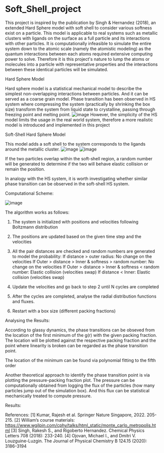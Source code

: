 # Soft_Shell_project
This project is inspired by the publication by Singh & Hernandez (2018), an extended Hard Sphere model with soft shell to consider various softness exist on a particle. This model is applicable to real systems such as metallic clusters with ligands on the surface as a full particle and its interactions with other particles. It is computationally infeasible to simulate the entire system down to the atomic scale (namely the atomistic modeling) as the quantum interactions between each atoms required extensive computing power to solve. Therefore it is this project's nature to lump the atoms or molecules into a particle with representative properties and the interactions between these identical particles will be simulated. 

Hard Sphere Model

Hard sphere model is a statistical mechanical model to describe the simplest non-overlapping interactions between particles. And it can be served as a coarse grain model. 
Phase transition has been observed in HS system where compressing the system (practically by shrinking the box size) transform the system from liquid state to crystalline, passing through freezing point and melting point. 
![image](https://github.com/ccyehintx/Soft_Shell_project/assets/124641066/70e5c577-7f41-43a8-a5a7-4c1750b6dae8)
However, the simplicity of the HS model limits the usage in the real world system, therefore a more realistic model is introduced and implemented in this project

Soft-Shell Hard Sphere Model

This model adds a soft shell to the system corresponds to the ligands around the metallic cluster. 
![image](https://github.com/ccyehintx/Soft_Shell_project/assets/124641066/229831e2-2fd4-4856-97ba-f7653667649e)
![image](https://github.com/ccyehintx/Soft_Shell_project/assets/124641066/e703de2c-d3dc-4b08-8c49-742b9075de5b)

If the two particles overlap within the soft-shell region, a random number will be generated to determine if the two will behave elastic collision or remain the position. 

In analogy with the HS system, it is worth investigating whether similar phase transition can be observed in the soft-shell HS system.

Computational Scheme:

![image](https://github.com/ccyehintx/Soft_Shell_project/assets/124641066/fe8f9628-9088-49f6-8018-2cb1f2028a22)

The algorithm works as follows:

1. The system is initialized with positions and velocities following Boltzmann distribution

2. The positions are updated based on the given time step and the velocities

3. All the pair distances are checked and random numbers are generated to model the probability:
   If distance > outer radius: No change on the velocities
   If Outer > distance > Inner & softness > random number: No change on the velocities
   If Outer > distance > Inner & softness < random number: Elastic collision (velocities swap)
   If distance < Inner: Elastic collision (velocities swap)

4. Update the velocities and go back to step 2 until N cycles are completed

5. After the cycles are completed, analyse the radial distribution functions and fluxes.

6. Restart with a box size (different packing fractions)

Analysing the Results:

According to glassy dynamics, the phase transitions can be obseved from the location of the first minimum of the g(r) with the given packing fraction. The location will be plotted against the respective packing fraction and the point where linearity is broken can be regarded as the phase transition point.

The location of the minimum can be found via polynomial fitting to the fifth order

Another theoretical approach to identify the phase transition point is via plotting the pressure-packing fraction plot. The pressure can be computationally obtained from logging the flux of the particles (how many particles jump out of the simulation box). And this flux can be statistical mechanically treated to compute pressure.

Results:


References:
[1] Kumar, Rajesh et al. Springer Nature Singapore, 2022. 205-215.
[2] William’s course materials: https://www.wgilpin.com/cphy/talks/html_static/monte_carlo_metropolis.html
[3] Singh, Rakesh S., and Rigoberto Hernandez. Chemical Physics Letters 708 (2018): 233-240.
[4] Ojovan, Michael I., and Dmitri V. Louzguine-Luzgin. The Journal of Physical Chemistry B 124.15 (2020): 3186-3194

